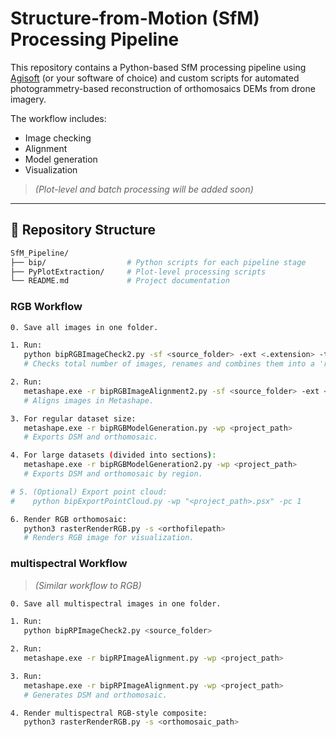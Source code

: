 # Structure-from-Motion (SfM) Processing Pipeline

This repository contains a Python-based SfM processing pipeline using [Agisoft](https://www.agisoft.com/) (or your software of choice) and custom scripts for automated photogrammetry-based reconstruction of orthomosaics DEMs from drone imagery.

The workflow includes:
- Image checking  
- Alignment  
- Model generation  
- Visualization

> *(Plot-level and batch processing will be added soon)*

---

## 📁 Repository Structure
```bash
SfM_Pipeline/
├── bip/                  # Python scripts for each pipeline stage
├── PyPlotExtraction/     # Plot-level processing scripts
└── README.md             # Project documentation
```


### **RGB Workflow**

```bash
0. Save all images in one folder.

1. Run:
   python bipRGBImageCheck2.py -sf <source_folder> -ext <.extension> -tf <target_folder>
   # Checks total number of images, renames and combines them into a 'renamed' folder.

2. Run:
   metashape.exe -r bipRGBImageAlignment2.py -sf <source_folder> -ext <.extension> -tf <target_folder>
   # Aligns images in Metashape.

3. For regular dataset size:
   metashape.exe -r bipRGBModelGeneration.py -wp <project_path>
   # Exports DSM and orthomosaic.

4. For large datasets (divided into sections):
   metashape.exe -r bipRGBModelGeneration2.py -wp <project_path>
   # Exports DSM and orthomosaic by region.

# 5. (Optional) Export point cloud:
#    python bipExportPointCloud.py -wp "<project_path>.psx" -pc 1

6. Render RGB orthomosaic:
   python3 rasterRenderRGB.py -s <orthofilepath>
   # Renders RGB image for visualization.
```
### **multispectral Workflow**
> *(Similar workflow to RGB)*

```bash
0. Save all multispectral images in one folder.

1. Run:
   python bipRPImageCheck2.py <source_folder>

2. Run:
   metashape.exe -r bipRPImageAlignment.py -wp <project_path>

3. Run:
   metashape.exe -r bipRPImageAlignment.py -wp <project_path>
   # Generates DSM and orthomosaic.

4. Render multispectral RGB-style composite:
   python3 rasterRenderRGB.py -s <orthomosaic_path>
```
